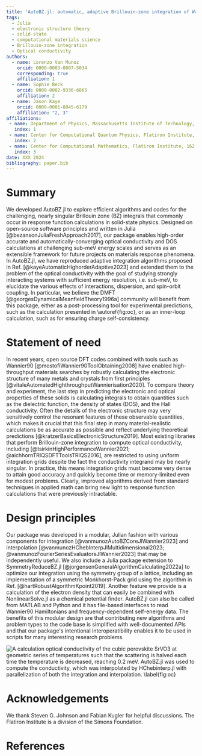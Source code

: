 ```yaml
---
title: 'AutoBZ.jl: automatic, adaptive Brillouin-zone integration of Wannier-interpolated response functions'
tags:
  - Julia
  - electronic structure theory
  - solid-state
  - computational materials science
  - Brillouin-zone integration
  - Optical conductivity
authors:
  - name: Lorenzo Van Munoz
    orcid: 0000-0003-0807-5034
    corresponding: true
    affiliation: 1
  - name: Sophie Beck
    orcid: 0000-0002-9336-6065
    affiliation: 2
  - name: Jason Kaye
    orcid: 0000-0001-8045-6179
    affiliation: "2, 3"
affiliations:
 - name: Department of Physics, Massachusetts Institute of Technology, 77 Massachusetts Avenue, Cambridge, MA 02139, USA
   index: 1
 - name: Center for Computational Quantum Physics, Flatiron Institute, 162 5th Avenue, New York, NY 10010, USA
   index: 2
 - name: Center for Computational Mathematics, Flatiron Institute, 162 5th Avenue, New York, NY 10010, USA
   index: 3
date: XXX 2024
bibliography: paper.bib
---
```


# Summary

We developed AutoBZ.jl to explore efficient algorithms and codes for the
challenging, nearly singular Brillouin zone (BZ) integrals that commonly occur
in response function calculations in solid-state physics.
Designed on open-source software principles and written in Julia
[@bezansonJuliaFreshApproach2017], our package enables high-order accurate and
automatically-converging optical conductivity and DOS calculations at
challenging sub-meV energy scales and serves as an extensible framework for
future projects on materials response phenomena.
In AutoBZ.jl, we have reproduced adaptive integration algorithms proposed in
Ref. [@kayeAutomaticHighorderAdaptive2023] and extended them to the problem of
the optical conductivity with the goal of studying strongly interacting systems
with sufficient energy resolution, i.e. sub-meV, to elucidate the various
effects of interactions, dispersion, and spin-orbit coupling. In particular, we
believe the DMFT [@georgesDynamicalMeanfieldTheory1996a] community will benefit
from this package, either as a post-processing tool for experimental
predictions, such as the calculation presented in \autoref{fig:oc}, or as an
inner-loop calculation, such as for ensuring charge self-consistency.

# Statement of need

In recent years, open source DFT codes combined with tools such as Wannier90
[@mostofiWannier90ToolObtaining2008]
have enabled high-throughput materials searches by robustly calculating the
electronic structure of many metals and crystals from first principles [@vitaleAutomatedHighthroughputWannierisation2020]. To
compare theory and experiment, the last step in predicting the electronic and
optical properties of these solids is calculating integrals to obtain quantities
such as the dielectric function, the density of states (DOS), and the Hall
conductivity. Often the details of the electronic structure may very sensitively
control the resonant features of these observable quantities, which makes it
crucial that this final step in many material-realistic calculations be as
accurate as possible and reflect underlying theoretical predictions
[@kratzerBasicsElectronicStructure2019].
Most existing libraries that perform Brillouin-zone integration to compute
optical conductivity, including
[@tsirkinHighPerformanceWannier2021; @aichhornTRIQSDFTToolsTRIQS2016],
are restricted to using uniform integration grids despite the fact the
conductivity integrand may be nearly singular.
In practice, this means integration grids must become very dense to attain good
accuracy and quickly become time or memory-limited even for modest problems.
Clearly, improved algorithms derived from standard techniques in applied math
can bring new light to response function calculations that were previously intractable.

# Design principles

Our package was developed in a modular, Julian fashion with various components
for integration [@vanmunozAutoBZCoreJlWannier2023] and interpolation
[@vanmunozHChebInterpJlMultidimensional2023; @vanmunozFourierSeriesEvaluatorsJlWannier2023]
that may be independently useful.
We also include a Julia package extension to
SymmetryReduceBZ.jl [@jorgensenGeneralAlgorithmCalculating2022a]
to optimize our integration using the symmetry group of a lattice, including an
implementation of a symmetric Monkhorst-Pack grid using the algorithm in Ref.
[@hartRobustAlgorithmKpoint2019]. Another feature we provide is a calculation of
the electron density that can easily be combined with NonlinearSolve.jl as a
chemical potential finder.
AutoBZ.jl can also be called from MATLAB and Python and it has file-based
interfaces to read Wannier90 Hamiltonians and frequency-dependent self-energy
data. The benefits of this modular design are that contributing new algorithms
and problem types to the code base is simplified with well-documented APIs and
that our package's intentional interoperatibility enables it to be used in
scripts for many interesting research problems.

![A calculation optical conductivity of the cubic perovskite SrVO3 at geometric
series of temperatures such that the scattering is halved each time the
temperature is decreased, reaching 0.2 meV. AutoBZ.jl
was used to compute the conductivity, which was interpolated by HChebinterp.jl
with parallelization of both the integration and interpolation. \label{fig:oc}](oc_fermiliquid.png)

# Acknowledgements

We thank Steven G. Johnson and Fabian Kugler for helpful discussions.
The Flatiron Institute is a division of the Simons Foundation. 

# References